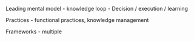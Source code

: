 Leading mental model - knowledge loop - Decision / execution / learning 

Practices - functional practices, knowledge management

Frameworks - multiple 